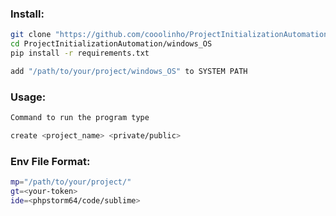 ### Install: 
```bash
git clone "https://github.com/cooolinho/ProjectInitializationAutomation.git"
cd ProjectInitializationAutomation/windows_OS
pip install -r requirements.txt
```

```bash
add "/path/to/your/project/windows_OS" to SYSTEM PATH
```

### Usage:
```bash
Command to run the program type

create <project_name> <private/public>
```

### Env File Format:
```bash
mp="/path/to/your/project/"
gt=<your-token>
ide=<phpstorm64/code/sublime>
```
